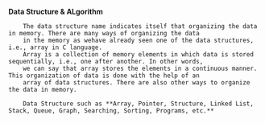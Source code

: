 **Data Structure & ALgorithm**

		The data structure name indicates itself that organizing the data in memory. There are many ways of organizing the data 
		in the memory as wehave already seen one of the data structures, i.e., array in C language. 
		Array is a collection of memory elements in which data is stored sequentially, i.e., one after another. In other words, 
		we can say that array stores the elements in a continuous manner. This organization of data is done with the help of an 
		array of data structures. There are also other ways to organize the data in memory.

		Data Structure such as **Array, Pointer, Structure, Linked List, Stack, Queue, Graph, Searching, Sorting, Programs, etc.**
